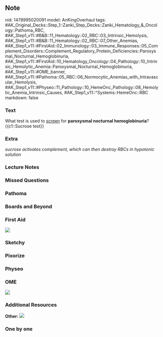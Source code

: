 ## Note
nid: 1478995020091
model: AnKingOverhaul
tags: #AK_Original_Decks::Step_1::Zanki_Step_Decks::Zanki_Hematology_&_Oncology::Pathoma_RBC, #AK_Step1_v11::#B&B::11_Hematology::02_RBC::03_Intrinsic_Hemolysis, #AK_Step1_v11::#B&B::11_Hematology::02_RBC::07_Other_Anemias, #AK_Step1_v11::#FirstAid::02_Immunology::03_Immune_Responses::05_Complement_Disorders::Complement_Regulatory_Protein_Deficiencies::Paroxysmal_Nocturnal_Hemoglobinuria, #AK_Step1_v11::#FirstAid::10_Hematology_Oncology::04_Pathology::10_Intrinsic_Hemolytic_Anemia::Paroxysmal_Nocturnal_Hemoglobinuria, #AK_Step1_v11::#OME_banner, #AK_Step1_v11::#Pathoma::05_RBC::06_Normocytic_Anemias_with_Intravascular_Hemolysis, #AK_Step1_v11::#Physeo::11_Pathology::10_HemeOnc_Pathology::08_Hemolytic_Anemia_Intrinsic_Causes, #AK_Step1_v11::^Systems::HemeOnc::RBC
markdown: false

### Text
<div>
  What test is used to <u>screen</u> for <b>paroxysmal nocturnal
  hemoglobinuria</b>?
</div>
<div>
  {{c1::Sucrose test}}
</div>

### Extra
<i>sucrose activates complement, which can then destroy RBCs in
hypotonic solution</i>

### Lecture Notes


### Missed Questions


### Pathoma


### Boards and Beyond


### First Aid
<img src="tmpLJY8ox.png">

### Sketchy


### Pixorize


### Physeo


### OME
<div class="ome-widget">
  <a href="https://onlinemeded.org?ref=anki"><img src=
  "_OME_AnkiFlashcards_General_7.png"></a>
</div>

### Additional Resources
<b>Other:</b> <img src="tmpCZ4FXy.png">

### One by one

